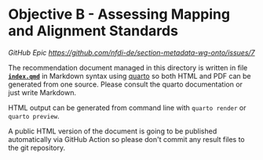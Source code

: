 # Objective B - Assessing Mapping and Alignment Standards

_GitHub Epic <https://github.com/nfdi-de/section-metadata-wg-onto/issues/7>_

The recommendation document managed in this directory is written in file
**[`index.qmd`](index.qmd)** in Markdown syntax using
[quarto](https://quarto.org/) so both HTML and PDF can be generated from one
source. Please consult the quarto documentation or just write Markdown.

HTML output can be generated from command line with `quarto render` or
`quarto preview`.

A public HTML version of the document is going to be published automatically via
GitHub Action so please don't commit any result files to the git repository.
